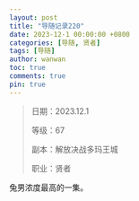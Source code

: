 ```yaml
---
layout: post
title: "导随记录220"
date: 2023-12-1 00:00:00 +0800
categories: [导随, 贤者]
tags: [导随]
author: wanwan
toc: true
comments: true
pin: true
---
```

> 日期：2023.12.1
>
> 等级：67
>
> 副本：解放决战多玛王城
>
> 职业：贤者

兔男浓度最高的一集。